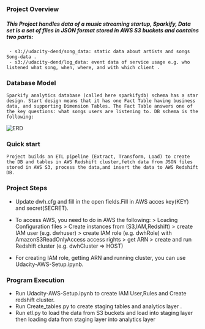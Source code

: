 ### Project Overview

##### This Project handles data of a music streaming startup, Sparkify, Data set is a set of files in JSON format stored in AWS S3 buckets and contains two parts:
  
     - s3://udacity-dend/song_data: static data about artists and songs Song-data .
     - s3://udacity-dend/log_data: event data of service usage e.g. who listened what song, when, where, and with which client .


### Database Model
    Sparkify analytics database (called here sparkifydb) schema has a star design. Start design means that it has one Fact Table having business data, and supporting Dimension Tables. The Fact Table answers one of the key questions: what songs users are listening to. DB schema is the following:
   ![ERD](/https://r766469c826419xjupyterlr5tapor7.udacity-student-workspaces.com/lab/tree/ERD.jpg"ERD") 
   
### Quick start
    Project builds an ETL pipeline (Extract, Transform, Load) to create the DB and tables in AWS Redshift cluster,fetch data from JSON files stored in AWS S3, process the data,and insert the data to AWS Redshift DB.
 
### Project Steps

  - Update dwh.cfg and fill in the open fields.Fill in AWS acces key(KEY) and secret(SECRET).

  - To access AWS, you need to do in AWS the following:
            > Loading Configuration files
            > Create instances from (S3,IAM,Redshift)
            > create IAM user (e.g. dwhuser)
            > create IAM role (e.g. dwhRole) with AmazonS3ReadOnlyAccess access rights
            > get ARN
            > create and run Redshift cluster (e.g. dwhCluster => HOST)

  - For creating IAM role, getting ARN and running cluster, you can use Udacity-AWS-Setup.ipynb.
  
 ### Program Execution 
 
 - Run Udacity-AWS-Setup.ipynb to create IAM User,Rules and Create redshift cluster.
 - Run Create_tables.py to create staging tables and analytics layer .
 - Run etl.py to load the data from S3 buckets and load into staging layer then loading data from staging layer into analytics layer

